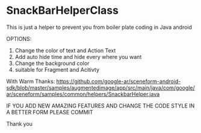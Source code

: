 # SnackBarHelperClass
This is just a helper to prevent you from boiler plate coding in Java android 

OPTIONS:
1) Change the color of text and Action Text
2) Add auto hide time and hide every where you want 
3) Change the background color 
4) suitable for Fragment and Acitivty


With Warm Thanks:
https://github.com/google-ar/sceneform-android-sdk/blob/master/samples/augmentedimage/app/src/main/java/com/google/ar/sceneform/samples/common/helpers/SnackbarHelper.java 

IF YOU ADD NEW AMAZING FEATURES AND CHANGE THE CODE STYLE IN A BETTER FORM PLEASE COMMIT 

Thank you


